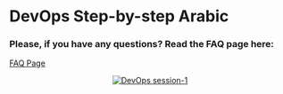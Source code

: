 # DevOps Step-by-step Arabic

### Please, if you have any questions? Read the FAQ page here:
[FAQ Page](https://github.com/MohamedRadwan-DevOps/DevOps-step-by-step-arabic/blob/main/faq.md)
<p align="center">
  <a href="https://youtu.be/UH2CPXXwUyU"><img src="https://raw.githubusercontent.com/MohamedRadwan-DevOps/DevOps-step-by-step-arabic/main/assets/DevOps-session-1-600-338.png" alt="DevOps session-1"/></a>
</p>
